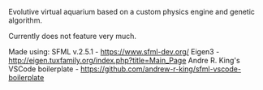 Evolutive virtual aquarium based on a custom physics engine and genetic algorithm.

Currently does not feature very much.

Made using:
SFML v.2.5.1 - https://www.sfml-dev.org/
Eigen3 - http://eigen.tuxfamily.org/index.php?title=Main_Page
Andre R. King's VSCode boilerplate - https://github.com/andrew-r-king/sfml-vscode-boilerplate
